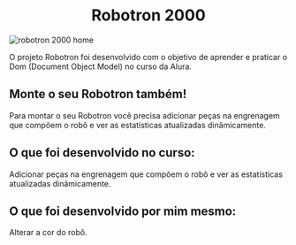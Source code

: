 <h1 align="center"> Robotron 2000 </h1>

![robotron 2000 home](https://user-images.githubusercontent.com/103218339/189932450-896f642e-0ca3-4da5-82cd-41de255a509d.png)

O projeto Robotron foi desenvolvido com o objetivo de aprender e praticar o Dom (Document Object Model) no curso da Alura. 


<h2>Monte o seu Robotron também! </h2>

Para montar o seu Robotron você precisa adicionar peças na engrenagem que compõem o robô e ver as estatísticas atualizadas dinâmicamente.

<h2>O que foi desenvolvido no curso: </h2>
Adicionar peças na engrenagem que compõem o robô e ver as estatísticas atualizadas dinâmicamente.

<h2>O que foi desenvolvido por mim mesmo: </h2>
Alterar a cor do robô.
